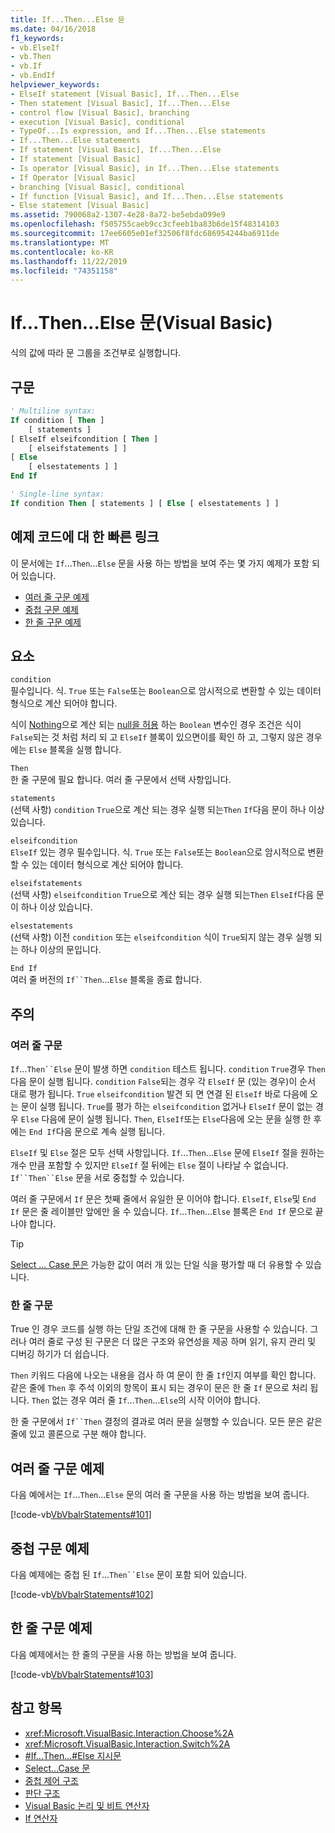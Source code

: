 ```yaml
---
title: If...Then...Else 문
ms.date: 04/16/2018
f1_keywords:
- vb.ElseIf
- vb.Then
- vb.If
- vb.EndIf
helpviewer_keywords:
- ElseIf statement [Visual Basic], If...Then...Else
- Then statement [Visual Basic], If...Then...Else
- control flow [Visual Basic], branching
- execution [Visual Basic], conditional
- TypeOf...Is expression, and If...Then...Else statements
- If...Then...Else statements
- If statement [Visual Basic], If...Then...Else
- If statement [Visual Basic]
- Is operator [Visual Basic], in If...Then...Else statements
- If Operator [Visual Basic]
- branching [Visual Basic], conditional
- If function [Visual Basic], and If...Then...Else statements
- Else statement [Visual Basic]
ms.assetid: 790068a2-1307-4e28-8a72-be5ebda099e9
ms.openlocfilehash: f505755caeb9cc3cfeeb1ba83b6de15f48314103
ms.sourcegitcommit: 17ee6605e01ef32506f8fdc686954244ba6911de
ms.translationtype: MT
ms.contentlocale: ko-KR
ms.lasthandoff: 11/22/2019
ms.locfileid: "74351158"
---
```

# <a name="ifthenelse-statement-visual-basic"></a>If...Then...Else 문(Visual Basic)

식의 값에 따라 문 그룹을 조건부로 실행합니다.

## <a name="syntax"></a>구문

```vb
' Multiline syntax:
If condition [ Then ]
    [ statements ]
[ ElseIf elseifcondition [ Then ]
    [ elseifstatements ] ]
[ Else
    [ elsestatements ] ]
End If

' Single-line syntax:
If condition Then [ statements ] [ Else [ elsestatements ] ]
```

## <a name="quick-links-to-example-code"></a>예제 코드에 대 한 빠른 링크

이 문서에는 `If`...`Then`...`Else` 문을 사용 하는 방법을 보여 주는 몇 가지 예제가 포함 되어 있습니다.

- [여러 줄 구문 예제](#multi-line)
- [중첩 구문 예제](#nested)
- [한 줄 구문 예제](#single-line)

## <a name="parts"></a>요소

`condition` \
필수입니다. 식. `True` 또는 `False`또는 `Boolean`으로 암시적으로 변환할 수 있는 데이터 형식으로 계산 되어야 합니다.

식이 [Nothing](../../../visual-basic/language-reference/nothing.md)으로 계산 되는 [null을 허용](../../../visual-basic/programming-guide/language-features/data-types/nullable-value-types.md) 하는 `Boolean` 변수인 경우 조건은 식이 `False`되는 것 처럼 처리 되 고 `ElseIf` 블록이 있으면이를 확인 하 고, 그렇지 않은 경우에는 `Else` 블록을 실행 합니다.

`Then` \
한 줄 구문에 필요 합니다. 여러 줄 구문에서 선택 사항입니다.

`statements` \
(선택 사항) `condition` `True`으로 계산 되는 경우 실행 되는`Then` `If`다음 문이 하나 이상 있습니다.

`elseifcondition` \
`ElseIf` 있는 경우 필수입니다. 식. `True` 또는 `False`또는 `Boolean`으로 암시적으로 변환할 수 있는 데이터 형식으로 계산 되어야 합니다.

`elseifstatements` \
(선택 사항) `elseifcondition` `True`으로 계산 되는 경우 실행 되는`Then` `ElseIf`다음 문이 하나 이상 있습니다.

`elsestatements` \
(선택 사항) 이전 `condition` 또는 `elseifcondition` 식이 `True`되지 않는 경우 실행 되는 하나 이상의 문입니다.

`End If` \
여러 줄 버전의 `If``Then`...`Else` 블록을 종료 합니다.

## <a name="remarks"></a>주의

### <a name="multiline-syntax"></a>여러 줄 구문

`If`...`Then``Else` 문이 발생 하면 `condition` 테스트 됩니다. `condition` `True`경우 `Then` 다음 문이 실행 됩니다. `condition` `False`되는 경우 각 `ElseIf` 문 (있는 경우)이 순서 대로 평가 됩니다. `True` `elseifcondition` 발견 되 면 연결 된 `ElseIf` 바로 다음에 오는 문이 실행 됩니다. `True`를 평가 하는 `elseifcondition` 없거나 `ElseIf` 문이 없는 경우 `Else` 다음에 문이 실행 됩니다. `Then`, `ElseIf`또는 `Else`다음에 오는 문을 실행 한 후에는 `End If`다음 문으로 계속 실행 됩니다.

`ElseIf` 및 `Else` 절은 모두 선택 사항입니다. `If`...`Then`...`Else` 문에 `ElseIf` 절을 원하는 개수 만큼 포함할 수 있지만 `ElseIf` 절 뒤에는 `Else` 절이 나타날 수 없습니다. `If``Then``Else` 문을 서로 중첩할 수 있습니다.

여러 줄 구문에서 `If` 문은 첫째 줄에서 유일한 문 이어야 합니다. `ElseIf`, `Else`및 `End If` 문은 줄 레이블만 앞에만 올 수 있습니다. `If`...`Then`...`Else` 블록은 `End If` 문으로 끝나야 합니다.

> [!TIP]
> [Select ... Case 문은](../../../visual-basic/language-reference/statements/select-case-statement.md) 가능한 값이 여러 개 있는 단일 식을 평가할 때 더 유용할 수 있습니다.

### <a name="single-line-syntax"></a>한 줄 구문

True 인 경우 코드를 실행 하는 단일 조건에 대해 한 줄 구문을 사용할 수 있습니다. 그러나 여러 줄로 구성 된 구문은 더 많은 구조와 유연성을 제공 하며 읽기, 유지 관리 및 디버깅 하기가 더 쉽습니다.

`Then` 키워드 다음에 나오는 내용을 검사 하 여 문이 한 줄 `If`인지 여부를 확인 합니다. 같은 줄에 `Then` 후 주석 이외의 항목이 표시 되는 경우이 문은 한 줄 `If` 문으로 처리 됩니다. `Then` 없는 경우 여러 줄 `If`...`Then`...`Else`의 시작 이어야 합니다.

한 줄 구문에서 `If``Then` 결정의 결과로 여러 문을 실행할 수 있습니다. 모든 문은 같은 줄에 있고 콜론으로 구분 해야 합니다.

## <a name="multiline-syntax-example"></a>여러 줄 구문 예제

<a name="multi-line"></a>

다음 예에서는 `If`...`Then`...`Else` 문의 여러 줄 구문을 사용 하는 방법을 보여 줍니다.

[!code-vb[VbVbalrStatements#101](~/samples/snippets/visualbasic/VS_Snippets_VBCSharp/VbVbalrStatements/VB/class6.vb#101)]

## <a name="nested-syntax-example"></a>중첩 구문 예제

<a name="nested"></a>

다음 예제에는 중첩 된 `If`...`Then``Else` 문이 포함 되어 있습니다.

[!code-vb[VbVbalrStatements#102](~/samples/snippets/visualbasic/VS_Snippets_VBCSharp/VbVbalrStatements/VB/class6.vb#102)]

## <a name="single-line-syntax-example"></a>한 줄 구문 예제

<a name="single-line"></a>다음 예제에서는 한 줄의 구문을 사용 하는 방법을 보여 줍니다.

[!code-vb[VbVbalrStatements#103](~/samples/snippets/visualbasic/VS_Snippets_VBCSharp/VbVbalrStatements/VB/class6.vb#103)]

## <a name="see-also"></a>참고 항목

- <xref:Microsoft.VisualBasic.Interaction.Choose%2A>
- <xref:Microsoft.VisualBasic.Interaction.Switch%2A>
- [#If...Then...#Else 지시문](../../../visual-basic/language-reference/directives/if-then-else-directives.md)
- [Select...Case 문](../../../visual-basic/language-reference/statements/select-case-statement.md)
- [중첩 제어 구조](../../../visual-basic/programming-guide/language-features/control-flow/nested-control-structures.md)
- [판단 구조](../../../visual-basic/programming-guide/language-features/control-flow/decision-structures.md)
- [Visual Basic 논리 및 비트 연산자](../../../visual-basic/programming-guide/language-features/operators-and-expressions/logical-and-bitwise-operators.md)
- [If 연산자](../../../visual-basic/language-reference/operators/if-operator.md)
